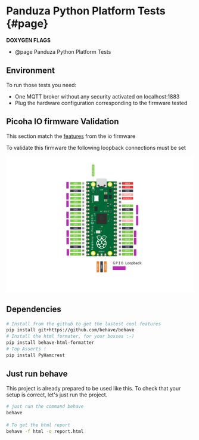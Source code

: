 # Panduza Python Platform Tests  {#page}

**DOXYGEN FLAGS**
- @page Panduza Python Platform Tests

## Environment

To run those tests you need:

- One MQTT broker without any security activated on localhost:1883
- Plug the hardware configuration corresponding to the firmware tested

## Picoha IO firmware Validation

This section match the [features](features/io.feature) from the io firmware

To validate this firmware the following loopback connections must be set

![](img/raspberry-pi-io-loopback.png)

## Dependencies

```bash
# Install from the github to get the lastest cool features
pip install git+https://github.com/behave/behave
# Install the html formater, for your bosses :-)
pip install behave-html-formatter
# Top Asserts !
pip install PyHamcrest
```

## Just run behave

This project is already prepared to be used like this. To check that your setup is correct, let's just run the project.

```bash
# just run the command behave
behave

# To get the html report
behave -f html -o report.html
```

